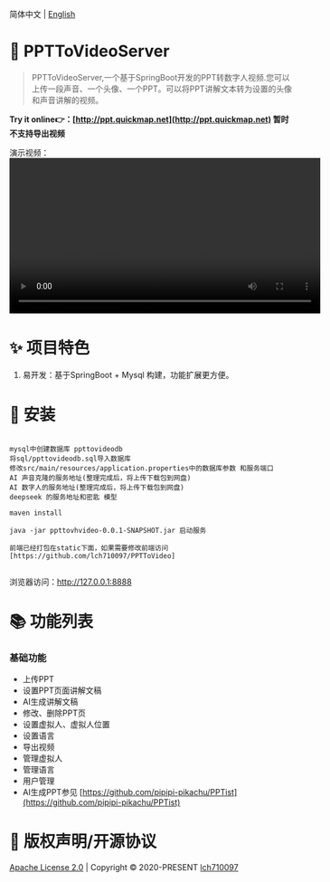 

简体中文 | [English](README.md)


# 🎨 PPTToVideoServer
> PPTToVideoServer,一个基于SpringBoot开发的PPT转数字人视频.您可以上传一段声音、一个头像、一个PPT。可以将PPT讲解文本转为设置的头像和声音讲解的视频。

<b>Try it online👉：[http://ppt.quickmap.net](http://ppt.quickmap.net) 暂时不支持导出视频</b>

演示视频：<video src="public/jiangjie.mp4" width="550">

# ✨ 项目特色
1. 易开发：基于SpringBoot + Mysql 构建，功能扩展更方便。

# 🚀 安装
```

mysql中创建数据库 ppttovideodb
将sql/ppttovideodb.sql导入数据库
修改src/main/resources/application.properties中的数据库参数 和服务端口
AI 声音克隆的服务地址(整理完成后，将上传下载包到网盘)
AI 数字人的服务地址(整理完成后，将上传下载包到网盘)
deepseek 的服务地址和密匙 模型

maven install

java -jar ppttovhvideo-0.0.1-SNAPSHOT.jar 启动服务

前端已经打包在static下面，如果需要修改前端访问[https://github.com/lch710097/PPTToVideo]
 
```
浏览器访问：http://127.0.0.1:8888
 
# 📚 功能列表
### 基础功能
- 上传PPT
- 设置PPT页面讲解文稿
- AI生成讲解文稿
- 修改、删除PPT页
- 设置虚拟人、虚拟人位置
- 设置语言
- 导出视频
- 管理虚拟人
- 管理语言
- 用户管理
- AI生成PPT参见 [https://github.com/pipipi-pikachu/PPTist](https://github.com/pipipi-pikachu/PPTist)
 

 

# 📄 版权声明/开源协议
[Apache License 2.0](https://github.com/lch710097/PPTToVideoServer/blob/master/LICENSE) | Copyright © 2020-PRESENT [lch710097](https://github.com/lch710097)
 